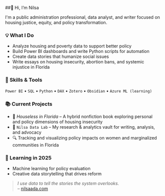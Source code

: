 ##👋 Hi, I’m Nilsa

I'm a public administration professional, data analyst, and writer focused on housing justice, equity, and policy transformation.

### 💡 What I Do
- Analyze housing and poverty data to support better policy
- Build Power BI dashboards and write Python scripts for automation
- Create data stories that humanize social issues
- Write essays on housing insecurity, abortion bans, and systemic injustice in Florida

### 🧠 Skills & Tools
`Power BI` • `SQL` • `Python` • `DAX` • `Zotero` • `Obsidian` • `Azure ML (learning)`

### 📚 Current Projects
- 📖 *Houseless in Florida* – A hybrid nonfiction book exploring personal and policy dimensions of housing insecurity
- 🧪 `Nilsa Data Lab` – My research & analytics vault for writing, analysis, and advocacy
- 🔍 Tracking and visualizing policy impacts on women and marginalized communities in Florida

### 🚀 Learning in 2025
- Machine learning for policy evaluation
- Creative data storytelling that drives reform

> *I use data to tell the stories the system overlooks.*  
– [nilsaada.com](https://www.nilsaada.com)
